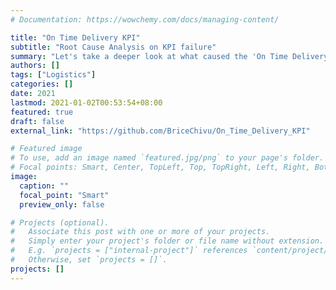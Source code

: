 ```yaml
---
# Documentation: https://wowchemy.com/docs/managing-content/

title: "On Time Delivery KPI"
subtitle: "Root Cause Analysis on KPI failure"
summary: "Let's take a deeper look at what caused the 'On Time Delivery' KPI to fail, so we can take concrete actions and meet the target this year."
authors: []
tags: ["Logistics"]
categories: []
date: 2021
lastmod: 2021-01-02T00:53:54+08:00
featured: true
draft: false
external_link: "https://github.com/BriceChivu/On_Time_Delivery_KPI"

# Featured image
# To use, add an image named `featured.jpg/png` to your page's folder.
# Focal points: Smart, Center, TopLeft, Top, TopRight, Left, Right, BottomLeft, Bottom, BottomRight.
image:
  caption: ""
  focal_point: "Smart"
  preview_only: false

# Projects (optional).
#   Associate this post with one or more of your projects.
#   Simply enter your project's folder or file name without extension.
#   E.g. `projects = ["internal-project"]` references `content/project/deep-learning/index.md`.
#   Otherwise, set `projects = []`.
projects: []
---
```


